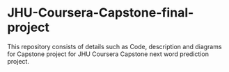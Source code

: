 # JHU-Coursera-Capstone-final-project
This repository consists of details such as Code, description and diagrams for Capstone project for JHU Coursera Capstone next word prediction project.
